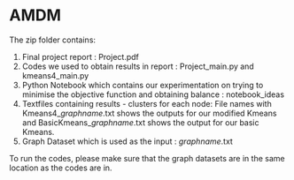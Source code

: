 # AMDM
The zip folder contains:
1. Final project report : Project.pdf
2. Codes we used to obtain results in report : Project_main.py and kmeans4_main.py
3. Python Notebook which contains our experimentation on trying to minimise the objective function and obtaining balance : notebook_ideas
4. Textfiles containing results - clusters for each node: File names with Kmeans4_$graphname$.txt shows the outputs for our modified Kmeans 
and BasicKmeans_$graphname$.txt shows the output for our basic Kmeans.
5. Graph Dataset which is used as the input : $graphname$.txt

To run the codes, please make sure that the graph datasets are in the same location as the codes are in.
